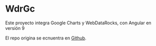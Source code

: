 # WdrGc

Este proyecto integra Google Charts y WebDataRocks, con Angular en versión 9


El repo origina se ecnuentra en  [Github](https://github.com/WebDataRocks/pivot-google-charts-angular).

